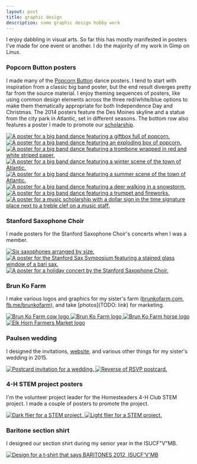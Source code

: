 ```yaml
---
layout: post
title: graphic design
description: some graphic design hobby work
---
```


I enjoy dabbling in visual arts. So far this has mostly manifested in posters I've made for one event or another. I do the majority of my work in Gimp on Linux.

### Popcorn Button posters
I made many of the [Popcorn Button](http://www.popcornbutton.org) dance posters. I tend to start with inspiration from a classic big band poster, but the end result diverges pretty far from the source material. I enjoy theming sequences of posters, like using common design elements across the three red/white/blue options to make them thematically appropriate for both Independence Day and Christmas. The 2014 posters feature the Des Moines skyline and a statue from the city park in Atlantic, set in different seasons. The bottom row also features a poster I made to promote our [scholarship](http://www.popcornbutton.org/scholarship).
<div class="img_full">
  <a target="_blank" href="{{- site.baseurl -}}/img/hb-2015.png">
    <img class="col one" src="{{- site.baseurl -}}/img/thumbs/hb-2015.png" alt="A poster for a big band dance featuring a giftbox full of popcorn." title="Holiday Ball 2015"/>
  </a>
  <a target="_blank" href="{{- site.baseurl -}}/img/lfs-2015.png">
    <img class="col one" src="{{- site.baseurl -}}/img/thumbs/lfs-2015.png" alt="A poster for a big band dance featuring an exploding box of popcorn." title="Let Freedom Swing 2015"/>
  </a>
  <a target="_blank" href="{{- site.baseurl -}}/img/hb-2016.png">
    <img class="col one" src="{{- site.baseurl -}}/img/thumbs/hb-2016.png" alt="A poster for a big band dance featuring a trombone wrapped in red and white striped paper." title="Holiday Ball 2016"/>
  </a>
</div>
<div class="img_full">
  <a target="_blank" href="{{- site.baseurl -}}/img/hb-2014.png">
    <img class="col half" src="{{- site.baseurl -}}/img/thumbs/hb-2014.png" alt="A poster for a big band dance featuring a winter scene of the town of Atlantic." title="Holiday Ball 2014"/>
  </a>
  <a target="_blank" href="{{- site.baseurl -}}/img/lfs-2014.png">
    <img class="col half" src="{{- site.baseurl -}}/img/thumbs/lfs-2014.png" alt="A poster for a big band dance featuring a summer scene of the town of Atlantic." title="Let Freedom Swing 2014"/>
  </a>
</div>
<div class="img_full">
  <a target="_blank" href="{{- site.baseurl -}}/img/hb-2017.png">
    <img class="col one" src="{{- site.baseurl -}}/img/thumbs/hb-2017.png" alt="A poster for a big band dance featuring a deer walking in a snowstorm." title="Holiday Ball 2017"/>
  </a>
  <a target="_blank" href="{{- site.baseurl -}}/img/lfs-2016.png">
    <img class="col one" src="{{- site.baseurl -}}/img/thumbs/lfs-2016.png" alt="A poster for a big band dance featuring a trumpet and fireworks." title="Let Freedom Swing 2016"/>
  </a>
  <a target="_blank" href="{{- site.baseurl -}}/img/scholarship-web.png">
    <img class="col one" src="{{- site.baseurl -}}/img/thumbs/scholarship-web.png" alt="A poster for a music scholarship with a dollar sign in the time signature place next to a treble clef on a music staff." title="Money Time"/>
  </a>
</div>

### Stanford Saxophone Choir
I made posters for the Stanford Saxophone Choir's concerts when I was a member.
<div class="img_full">
  <a target="_blank" href="{{- site.baseurl -}}/img/sax-event-cover.png">
    <img class="col three" src="{{- site.baseurl -}}/img/thumbs/sax-event-cover.png" alt="Six saxophones arranged by size." title="Stanford Sax Choir cover photo"/>
  </a>
</div>
<div class="img_full">
  <a target="_blank" href="{{- site.baseurl -}}/img/sax-symposium.png">
    <img class="col half" src="{{- site.baseurl -}}/img/thumbs/sax-symposium.png" alt="A poster for the Stanford Sax Symposium featuring a stained glass window of a bari sax." title="Stanford Sax Symposium"/>
  </a>
  <a target="_blank" href="{{- site.baseurl -}}/img/sax-choir.png">
    <img class="col half" src="{{- site.baseurl -}}/img/thumbs/sax-choir.png" alt="A poster for a holiday concert by the Stanford Saxophone Choir." title="Stanford Sax Choir"/>
  </a>
</div>

### Brun Ko Farm
I make various logos and graphics for my sister's farm ([brunkofarm.com](http://brunkofarm.com), [fb.me/brunkofarm](http://facebook.com/brunkofarm)), and take [photos](TODO: link) for marketing.
<div class="img_full">
  <a target="_blank" href="{{- site.baseurl -}}/img/cow-left-outline.png">
    <img class="col one" src="{{- site.baseurl -}}/img/thumbs/cow-left-outline.png" alt="Brun Ko Farm cow logo" title="Brun Ko Farm cow logo"/>
  </a>
  <a target="_blank" href="{{- site.baseurl -}}/img/combined.png">
    <img class="col one" src="{{- site.baseurl -}}/img/thumbs/combined.png" alt="Brun Ko Farm logo" title="Brun Ko Farm logo"/>
  </a>
  <a target="_blank" href="{{- site.baseurl -}}/img/horse-left-outline.png">
    <img class="col one" src="{{- site.baseurl -}}/img/thumbs/horse-left-outline.png" alt="Brun Ko Farm horse logo" title="Brun Ko Farm horse logo"/>
  </a>
</div>
<div class="img_full">
  <a target="_blank" href="{{- site.baseurl -}}/img/ehfm.png">
    <img class="col one" src="{{- site.baseurl -}}/img/thumbs/ehfm.png" alt="Elk Horn Farmers Market logo" title="Elk Horn Farmers Market logo"/>
  </a>
</div>

### Paulsen wedding
I designed the invitations, [website](http://nathanandemily.curtisullerich.com), and various other things for my sister's wedding in 2015.
<div class="img_full">
  <a target="_blank" href="{{- site.baseurl -}}/img/invitation.png">
    <img class="col half" src="{{- site.baseurl -}}/img/thumbs/invitation.png" alt="Postcard invitation for a wedding." title="RSVP postcard invitation"/>
  </a>
  <a target="_blank" href="{{- site.baseurl -}}/img/postcard.png">
    <img class="col half" src="{{- site.baseurl -}}/img/thumbs/postcard.png" alt="Reverse of RSVP postcard." title="reverse"/>
  </a>
</div>

### 4-H STEM project posters
I'm the volunteer project leader for the Homesteaders 4-H Club STEM project. I made a couple of posters to promote the project.
<div class="img_full">
  <a target="_blank" href="{{- site.baseurl -}}/img/stem-dark.png">
    <img class="col one" src="{{- site.baseurl -}}/img/thumbs/stem-dark.png" alt="Dark flier for a STEM project." title="Dark STEM flier"/>
  </a>
  <a target="_blank" href="{{- site.baseurl -}}/img/stem-light.png">
    <img class="col one" src="{{- site.baseurl -}}/img/thumbs/stem-light.png" alt="Light flier for a STEM project." title="Light STEM flier"/>
  </a>
</div>

### Baritone section shirt
I designed our section shirt during my senior year in the ISUCF"V"MB.
<div class="img_full">
  <a target="_blank" href="{{- site.baseurl -}}/img/baritones.png">
    <img class="col one" src="{{- site.baseurl -}}/img/thumbs/baritones.png" alt="Design for a t-shirt that says BARITONES 2012, ISUCF'V'MB" title="Baritone shirt 2012."/>
  </a>
</div>

